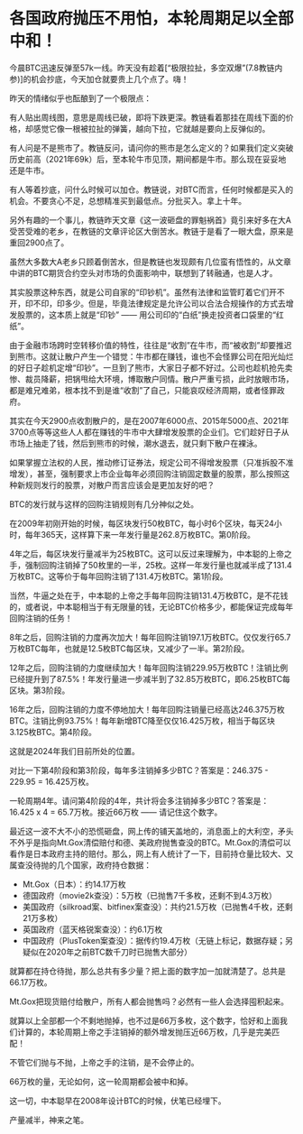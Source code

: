 # 各国政府抛压不用怕，本轮周期足以全部中和！

今晨BTC迅速反弹至57k一线。昨天没有趁着[“极限拉扯，多空双爆”(7.8教链内参)]的机会抄底，今天加仓就要贵上几个点了。嗨！

昨天的情绪似乎也酝酿到了一个极限点：

有人贴出周线图，意思是周线已破，即将下跌更深。教链看着那挂在周线下面的价格，却感觉它像一根被拉扯的弹簧，越向下拉，它就越是要向上反弹似的。

有人问是不是熊市了。教链反问，请问你的熊市是怎么定义的？如果我们定义突破历史前高（2021年69k）后，至本轮牛市见顶，期间都是牛市。那么现在妥妥地还是牛市。

有人等着抄底，问什么时候可以加仓。教链说，对BTC而言，任何时候都是买入的机会。不要贪心不足，总想精准买到最低点。分批买入。拿上十年。

另外有趣的一个事儿，教链昨天文章《这一波砸盘的罪魁祸首》竟引来好多在大A受苦受难的老乡，在教链的文章评论区大倒苦水。教链于是看了一眼大盘，原来是重回2900点了。

虽然大多数大A老乡只顾着倒苦水，但是教链也发现颇有几位蛮有悟性的，从文章中讲的BTC期货合约空头对市场的负面影响中，联想到了转融通，也是人才。

其实股票这种东西，就是公司自家的“印钞机”。虽然有法律和监管盯着它们开不开，印不印，印多少。但是，毕竟法律规定是允许公司以合法合规操作的方式去增发股票的，这本质上就是“印钞” —— 用公司印的“白纸”换走投资者口袋里的“红纸”。

由于金融市场跨时空转移价值的特性，往往是“收割”在牛市，而“被收割”却要推迟到熊市。这就让散户产生一个错觉：牛市都在赚钱，谁也不会怪罪公司在阳光灿烂的好日子趁机定增“印钞”。一旦到了熊市，大家日子都不好过。公司也趁机抢先卖惨、裁员降薪，把锅甩给大环境，博取散户同情。散户严重亏损，此时放眼市场，都是难兄难弟，根本找不到是谁“收割”了自己，只能哀叹经济周期，或者怪罪政府。

其实在今天2900点收割散户的，是在2007年6000点、2015年5000点、2021年3700点等等这些人人都在赚钱的牛市中大肆增发股票的企业们。它们趁好日子从市场上抽走了钱，然后到熊市的时候，潮水退去，就只剩下散户在裸泳。

如果掌握立法权的人民，推动修订证券法，规定公司不得增发股票（只准拆股不准增发），甚至，强制要求上市企业每年必须回购注销固定数量的股票，那么按照这种新规则发行的股票，对散户而言应该会是更加友好的吧？

BTC的发行就与这样的回购注销规则有几分神似之处。

在2009年初刚开始的时候，每区块发行50枚BTC，每小时6个区块，每天24小时，每年365天，这样算下来一年发行量是262.8万枚BTC。第0阶段。

4年之后，每区块发行量减半为25枚BTC。这可以反过来理解为，中本聪的上帝之手，强制回购注销掉了50枚里的一半，25枚。这样一年发行量也就减半成了131.4万枚BTC。这等价于每年回购注销了131.4万枚BTC。第1阶段。

当然，牛逼之处在于，中本聪的上帝之手每年回购注销131.4万枚BTC，是不花钱的，或者说，中本聪相当于有无限量的钱，无论BTC价格多少，都能保证完成每年回购注销的任务！

8年之后，回购注销的力度再次加大！每年回购注销197.1万枚BTC。仅仅发行65.7万枚BTC每年，也就是12.5枚BTC每区块，又减少了一半。第2阶段。

12年之后，回购注销的力度继续加大！每年回购注销229.95万枚BTC！注销比例已经提升到了87.5%！年发行量进一步减半到了32.85万枚BTC，即6.25枚BTC每区块。第3阶段。

16年之后，回购注销的力度不停地加大！每年回购注销量已经高达246.375万枚BTC。注销比例93.75%！每年新增BTC降至仅仅16.425万枚，相当于每区块3.125枚BTC。第4阶段。

这就是2024年我们目前所处的位置。

对比一下第4阶段和第3阶段，每年多注销掉多少BTC？答案是：246.375 - 229.95 = 16.425万枚。

一轮周期4年。请问第4阶段的4年，共计将会多注销掉多少BTC？答案是：16.425 x 4 = 65.7万枚。接近66万枚 —— 请记住这个数字。

最近这一波不大不小的恐慌砸盘，网上传的铺天盖地的，消息面上的大利空，矛头不外乎是指向Mt.Gox清偿赔付和德、美政府抛售查没的BTC。Mt.Gox的清偿可以看作是日本政府主持的赔付。那么，网上有人统计了一下，目前持仓量比较大、又属查没待抛的几个国家，政府持仓数据：

- Mt.Gox（日本）：约14.17万枚
- 德国政府（movie2k查没）：5万枚（已抛售7千多枚，还剩不到4.3万枚）
- 美国政府（silkroad案、bitfinex案查没）：共约21.5万枚（已抛售4千枚，还剩21万多枚）
- 英国政府（蓝天格锐案查没）：约6.1万枚
- 中国政府（PlusToken案查没）：据传约19.4万枚（无链上标记，数据存疑；另疑似在2020年之前BTC数千刀时已抛售大部分）

就算都在持仓待抛，那么总共有多少量？把上面的数字加一加就清楚了。总共是66.17万枚。

Mt.Gox把现货赔付给散户，所有人都会抛售吗？必然有一些人会选择囤积起来。

就算以上全部都一个不剩地抛掉，也不过是66万多枚，这个数字，恰好和上面我们计算的，本轮周期上帝之手注销掉的额外增发抛压近66万枚，几乎是完美匹配！

不管它们抛与不抛，上帝之手的注销，是不会停止的。

66万枚的量，无论如何，这一轮周期都会被中和掉。

这一切，中本聪早在2008年设计BTC的时候，伏笔已经埋下。

产量减半，神来之笔。

